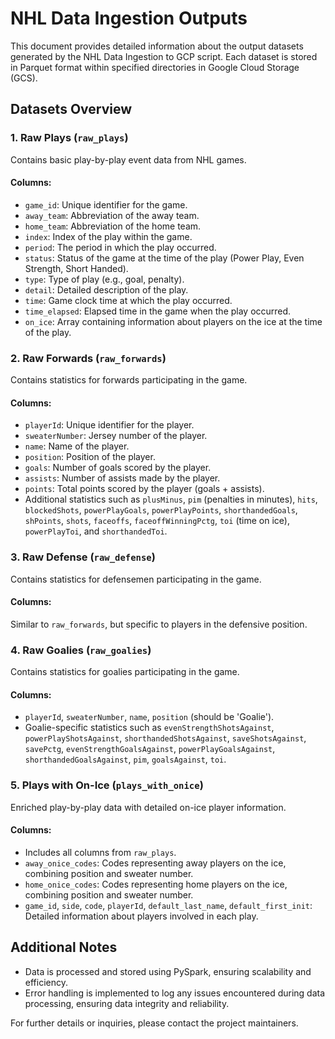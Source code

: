 # NHL Data Ingestion Outputs

This document provides detailed information about the output datasets generated by the NHL Data Ingestion to GCP script. Each dataset is stored in Parquet format within specified directories in Google Cloud Storage (GCS).

## Datasets Overview

### 1. Raw Plays (`raw_plays`)

Contains basic play-by-play event data from NHL games.

#### Columns:

- `game_id`: Unique identifier for the game.
- `away_team`: Abbreviation of the away team.
- `home_team`: Abbreviation of the home team.
- `index`: Index of the play within the game.
- `period`: The period in which the play occurred.
- `status`: Status of the game at the time of the play (Power Play, Even Strength, Short Handed).
- `type`: Type of play (e.g., goal, penalty).
- `detail`: Detailed description of the play.
- `time`: Game clock time at which the play occurred.
- `time_elapsed`: Elapsed time in the game when the play occurred.
- `on_ice`: Array containing information about players on the ice at the time of the play.

### 2. Raw Forwards (`raw_forwards`)

Contains statistics for forwards participating in the game.

#### Columns:

- `playerId`: Unique identifier for the player.
- `sweaterNumber`: Jersey number of the player.
- `name`: Name of the player.
- `position`: Position of the player.
- `goals`: Number of goals scored by the player.
- `assists`: Number of assists made by the player.
- `points`: Total points scored by the player (goals + assists).
- Additional statistics such as `plusMinus`, `pim` (penalties in minutes), `hits`, `blockedShots`, `powerPlayGoals`, `powerPlayPoints`, `shorthandedGoals`, `shPoints`, `shots`, `faceoffs`, `faceoffWinningPctg`, `toi` (time on ice), `powerPlayToi`, and `shorthandedToi`.

### 3. Raw Defense (`raw_defense`)

Contains statistics for defensemen participating in the game.

#### Columns:

Similar to `raw_forwards`, but specific to players in the defensive position.

### 4. Raw Goalies (`raw_goalies`)

Contains statistics for goalies participating in the game.

#### Columns:

- `playerId`, `sweaterNumber`, `name`, `position` (should be 'Goalie').
- Goalie-specific statistics such as `evenStrengthShotsAgainst`, `powerPlayShotsAgainst`, `shorthandedShotsAgainst`, `saveShotsAgainst`, `savePctg`, `evenStrengthGoalsAgainst`, `powerPlayGoalsAgainst`, `shorthandedGoalsAgainst`, `pim`, `goalsAgainst`, `toi`.

### 5. Plays with On-Ice (`plays_with_onice`)

Enriched play-by-play data with detailed on-ice player information.

#### Columns:

- Includes all columns from `raw_plays`.
- `away_onice_codes`: Codes representing away players on the ice, combining position and sweater number.
- `home_onice_codes`: Codes representing home players on the ice, combining position and sweater number.
- `game_id`, `side`, `code`, `playerId`, `default_last_name`, `default_first_init`: Detailed information about players involved in each play.

## Additional Notes

- Data is processed and stored using PySpark, ensuring scalability and efficiency.
- Error handling is implemented to log any issues encountered during data processing, ensuring data integrity and reliability.

For further details or inquiries, please contact the project maintainers.
